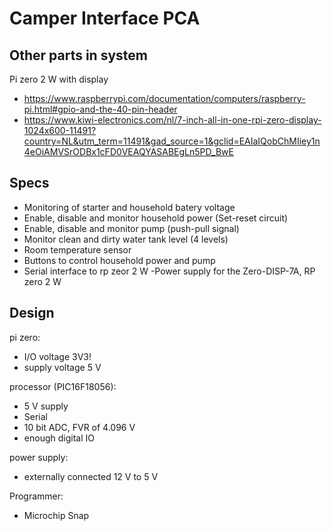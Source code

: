 # Camper Interface PCA

## Other parts in system

Pi zero 2 W with display
- https://www.raspberrypi.com/documentation/computers/raspberry-pi.html#gpio-and-the-40-pin-header
- https://www.kiwi-electronics.com/nl/7-inch-all-in-one-rpi-zero-display-1024x600-11491?country=NL&utm_term=11491&gad_source=1&gclid=EAIaIQobChMIiey1n4eOiAMVSrODBx1cFD0VEAQYASABEgLn5PD_BwE

## Specs

- Monitoring of starter and household batery voltage
- Enable, disable and monitor household power (Set-reset circuit)
- Enable, disable and monitor pump (push-pull signal)
- Monitor clean and dirty water tank level (4 levels)
- Room temperature sensor
- Buttons to control household power and pump
- Serial interface to rp zeor 2 W
-Power supply for the Zero-DISP-7A, RP zero 2 W

## Design

pi zero:
- I/O voltage 3V3!
- supply voltage 5 V

processor (PIC16F18056):
- 5 V supply
- Serial
- 10 bit ADC, FVR of 4.096 V
- enough digital IO

power supply:
- externally connected 12 V to 5 V

Programmer:
- Microchip Snap